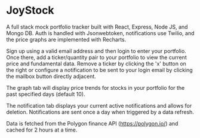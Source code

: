 # JoyStock

A full stack mock portfolio tracker built with React, Express, Node JS, and Mongo DB. Auth is handled with Jsonwebtoken, notifications use Twilio, and 
the price graphs are implemented with Recharts. 

Sign up using a valid email address and then login to enter your portfolio. Once there, add a ticker/quantity pair to your portfolio to view the current 
price and fundamental data. Remove a ticker by clicking the 'x' button on the right or configure a notification to be sent to your login email 
by clicking the mailbox button directly adjacent. 

The graph tab will display price trends for stocks in your portfolio for the past specified days (default 10). 

The notification tab displays your current active notifications and allows for deletion. Notifications are sent once a day when triggered by a data refresh.

Data is fetched from the Polygon finance API (https://polygon.io/) and cached for 2 hours at a time. 

